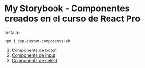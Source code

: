 # My Storybook -  Componentes creados en el curso de React Pro

Instalar:

```
npm i gep-custom-components-sb
```
1. [Componente de boton ](#boton)
2. [Componente de input ](#input)
3. [Componente de select ](#select)
